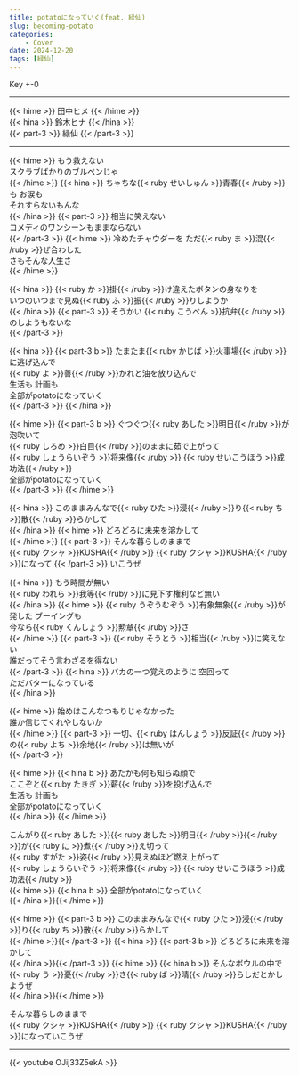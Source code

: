 ```yaml
---
title: potatoになっていく(feat. 緑仙)
slug: becoming-potato
categories:
    - Cover
date: 2024-12-20
tags: [緑仙]
---
```


Key +-0

---

{{< hime >}}
田中ヒメ
{{< /hime >}}  
{{< hina >}}
鈴木ヒナ
{{< /hina >}}  
{{< part-3 >}}
緑仙
{{< /part-3 >}}  

---

{{< hime >}}
もう救えない  
スクラブばかりのブルペンじゃ  
{{< /hime >}}
{{< hina >}}
ちゃちな{{< ruby せいしゅん >}}青春{{< /ruby >}}も お涙も  
それすらないもんな  
{{< /hina >}}
{{< part-3 >}}
相当に笑えない  
コメディのワンシーンもままならない  
{{< /part-3 >}}
{{< hime >}}
冷めたチャウダーを ただ{{< ruby ま >}}混{{< /ruby >}}ぜ合わした  
さもそんな人生さ  
{{< /hime >}}

{{< hina >}}
{{< ruby か >}}掛{{< /ruby >}}け違えたボタンの身なりを  
いつのいつまで見ぬ{{< ruby ふ >}}振{{< /ruby >}}りしようか  
{{< /hina >}}
{{< part-3 >}}
そうかい {{< ruby こうべん >}}抗弁{{< /ruby >}}のしようもないな  
{{< /part-3 >}}

{{< hina >}}
{{< part-3 b >}}
たまたま{{< ruby かじば >}}火事場{{< /ruby >}}に逃げ込んで  
{{< ruby よ >}}善{{< /ruby >}}かれと油を放り込んで  
生活も 計画も  
全部がpotatoになっていく  
{{< /part-3 >}}
{{< /hina >}}

{{< hime >}}
{{< part-3 b >}}
ぐつぐつ{{< ruby あした >}}明日{{< /ruby >}}が泡吹いて  
{{< ruby しろめ >}}白目{{< /ruby >}}のままに茹で上がって  
{{< ruby しょうらいぞう >}}将来像{{< /ruby >}} {{< ruby せいこうほう >}}成功法{{< /ruby >}}  
全部がpotatoになっていく  
{{< /part-3 >}}
{{< /hime >}}

{{< hina >}}
このままみんなで{{< ruby ひた >}}浸{{< /ruby >}}り{{< ruby ち >}}散{{< /ruby >}}らかして  
{{< /hina >}}
{{< hime >}}
どろどろに未来を溶かして  
{{< /hime >}}
{{< part-3 >}}
そんな暮らしのままで  
{{< ruby クシャ >}}KUSHA{{< /ruby >}} {{< ruby クシャ >}}KUSHA{{< /ruby >}}になって
{{< /part-3 >}}
いこうぜ  

{{< hina >}}
もう時間が無い  
{{< ruby われら >}}我等{{< /ruby >}}に見下す権利など無い  
{{< /hina >}}
{{< hime >}}
{{< ruby うぞうむぞう >}}有象無象{{< /ruby >}}が発した ブーイングも  
今なら{{< ruby くんしょう >}}勲章{{< /ruby >}}さ  
{{< /hime >}}
{{< part-3 >}}
{{< ruby そうとう >}}相当{{< /ruby >}}に笑えない  
誰だってそう言わざるを得ない  
{{< /part-3 >}}
{{< hina >}}
バカの一つ覚えのように 空回って  
ただバターになっている  
{{< /hina >}}

{{< hime >}}
始めはこんなつもりじゃなかった  
誰か信じてくれやしないか  
{{< /hime >}}
{{< part-3 >}}
一切、{{< ruby はんしょう >}}反証{{< /ruby >}}の{{< ruby よち >}}余地{{< /ruby >}}は無いが  
{{< /part-3 >}}

{{< hime >}}
{{< hina b >}}
あたかも何も知らぬ顔で  
ここぞと{{< ruby たきぎ >}}薪{{< /ruby >}}を投げ込んで  
生活も 計画も  
全部がpotatoになっていく  
{{< /hina >}}
{{< /hime >}}

こんがり{{< ruby あした >}}{{< ruby あした >}}明日{{< /ruby >}}{{< /ruby >}}が{{< ruby に >}}煮{{< /ruby >}}え切って  
{{< ruby すがた >}}姿{{< /ruby >}}見えぬほど燃え上がって  
{{< ruby しょうらいぞう >}}将来像{{< /ruby >}} {{< ruby せいこうほう >}}成功法{{< /ruby >}}  
{{< hime >}}
{{< hina b >}}
全部がpotatoになっていく  
{{< /hina >}}{{< /hime >}}

{{< hime >}}
{{< part-3 b >}}
このままみんなで{{< ruby ひた >}}浸{{< /ruby >}}り{{< ruby ち >}}散{{< /ruby >}}らかして  
{{< /hime >}}{{< /part-3 >}}
{{< hina >}}
{{< part-3 b >}}
どろどろに未来を溶かして  
{{< /hina >}}{{< /part-3 >}}
{{< hime >}}
{{< hina b >}}
そんなボウルの中で  
{{< ruby う >}}憂{{< /ruby >}}さ{{< ruby ば >}}晴{{< /ruby >}}らしだとかしようぜ  
{{< /hina >}}{{< /hime >}}

そんな暮らしのままで  
{{< ruby クシャ >}}KUSHA{{< /ruby >}} {{< ruby クシャ >}}KUSHA{{< /ruby >}}になっていこうぜ  

---

{{< youtube OJij33Z5ekA >}}